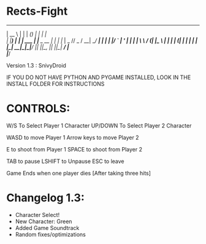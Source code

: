# Rects-Fight

 _____           _         ______ _       _     _   
 |  __ \         | |       |  ____(_)     | |   | |  
 | |__) |___  ___| |_ ___  | |__   _  __ _| |__ | |_ 
 |  _  // _ \/ __| __/ __| |  __| | |/ _` | '_ \| __|
 | | \ \  __/ (__| |_\__ \ | |    | | (_| | | | | |_ 
 |_|  \_\___|\___|\__|___/ |_|    |_|\__, |_| |_|\__|
                                      __/ |          
                                     |___/           

Version 1.3 : SnivyDroid

IF YOU DO NOT HAVE PYTHON AND PYGAME INSTALLED, LOOK IN THE INSTALL FOLDER FOR INSTRUCTIONS

# CONTROLS:
W/S To Select Player 1 Character
UP/DOWN To Select Player 2 Character

WASD to move Player 1
Arrow keys to move Player 2

E to shoot from Player 1
SPACE to shoot from Player 2

TAB to pause 
LSHIFT to Unpause 
ESC to leave

Game Ends when one player dies [After taking three hits]

# Changelog 1.3:
- Character Select!
- New Character: Green
- Added Game Soundtrack
- Random fixes/optimizations
